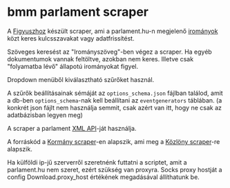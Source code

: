 # bmm parlament scraper

A [Figyuszhoz](https://figyusz.k-monitor.hu) készült scraper, ami a parlament.hu-n megjelenő [irományok](https://www.parlament.hu/web/guest/iromanyok-lekerdezese) közt keres kulcsszavakat vagy adatfrissítést.

Szöveges keresést az "Irományszöveg"-ben végez a scraper. Ha egyéb dokumentumok vannak feltöltve, azokban nem keres. Illetve csak "folyamatba lévő" állapotú irományokat figyel.

Dropdown menüből kiválasztható szűrőket használ.

A szűrők beállításainak sémáját az `options_schema.json` fájlban találod, amit a db-ben `options_schema`-nak kell beállítani az `eventgenerators` táblában. (a konkrét json fájlt nem használja semmit, csak azért van itt, hogy ne csak az adatbázisban legyen meg)

A scraper a parlament [XML API](https://www.parlament.hu/w-api-tajekoztato)-ját használja.

A forráskód a [Kormány scraper](https://github.com/Code-for-Hungary/bmm-kormanyscraper)-en alapszik, ami meg a [Közlöny scraper](https://github.com/Code-for-Hungary/bmm-kozlonyscraper)-re alapszik.

Ha külföldi ip-jű szerverről szeretnénk futtatni a scriptet, amit a parlament.hu nem szeret, ezért szükség van proxyra. Socks proxy hostját a config Download.proxy_host értékének megadásával állíthatunk be.
